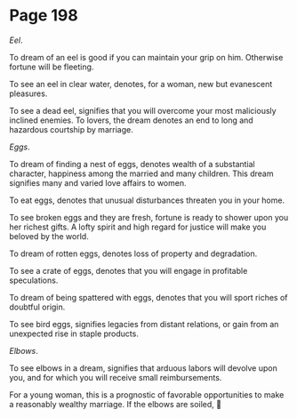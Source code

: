 # Page 198
_Eel_.


To dream of an eel is good if you can maintain your grip on him.
Otherwise fortune will be fleeting.


To see an eel in clear water, denotes, for a woman,
new but evanescent pleasures.


To see a dead eel, signifies that you will overcome your most maliciously
inclined enemies. To lovers, the dream denotes an end to long and hazardous
courtship by marriage.


_Eggs_.


To dream of finding a nest of eggs, denotes wealth of a substantial
character, happiness among the married and many children.
This dream signifies many and varied love affairs to women.


To eat eggs, denotes that unusual disturbances threaten you in your home.


To see broken eggs and they are fresh, fortune is ready to shower upon you
her richest gifts. A lofty spirit and high regard for justice will make
you beloved by the world.


To dream of rotten eggs, denotes loss of property and degradation.


To see a crate of eggs, denotes that you will engage
in profitable speculations.


To dream of being spattered with eggs, denotes that you will sport riches
of doubtful origin.


To see bird eggs, signifies legacies from distant relations,
or gain from an unexpected rise in staple products.


_Elbows_.


To see elbows in a dream, signifies that arduous labors will devolve upon you,
and for which you will receive small reimbursements.


For a young woman, this is a prognostic of favorable opportunities
to make a reasonably wealthy marriage. If the elbows are soiled,
